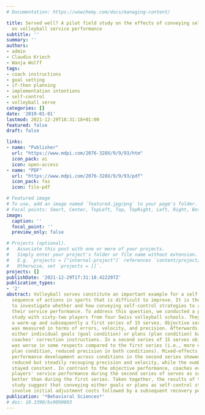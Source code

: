 ```yaml
---
# Documentation: https://wowchemy.com/docs/managing-content/

title: Served well? A pilot field study on the effects of conveying self-control strategies
  on volleyball service performance
subtitle: ''
summary: ''
authors:
- admin
- Claudio Kriech
- Wanja Wolff
tags:
- coach instructions
- goal setting
- if-then planning
- implementation intentions
- self-control
- volleyball serve
categories: []
date: '2019-01-01'
lastmod: 2021-12-29T18:31:18+01:00
featured: false
draft: false

links:
- name: "Publisher"
  url: "https://www.mdpi.com/2076-328X/9/9/93/htm"
  icon_pack: ai
  icon: open-access
- name: "PDF"
  url: "https://www.mdpi.com/2076-328X/9/9/93/pdf"
  icon_pack: fas
  icon: file-pdf

# Featured image
# To use, add an image named `featured.jpg/png` to your page's folder.
# Focal points: Smart, Center, TopLeft, Top, TopRight, Left, Right, BottomLeft, Bottom, BottomRight.
image:
  caption: ''
  focal_point: ''
  preview_only: false

# Projects (optional).
#   Associate this post with one or more of your projects.
#   Simply enter your project's folder or file name without extension.
#   E.g. `projects = ["internal-project"]` references `content/project/deep-learning/index.md`.
#   Otherwise, set `projects = []`.
projects: []
publishDate: '2021-12-29T17:31:18.422297Z'
publication_types:
- '2'
abstract: Volleyball serves constitute an important example for a self-controlled
  sequence of actions in sports that is difficult to improve. It is therefore paramount
  to investigate whether and how conveying self-control strategies to athletes affects
  their service performance. To address this question, we conducted a pilot field
  study with sixty-two players from four Swiss volleyball schools. They performed
  a warm-up and subsequently a first series of 15 serves. Objective service performance
  was measured in terms of errors, velocity, and precision. Afterwards, players formulated
  either individual goals (goal condition) or plans (plan condition) based on their
  coaches' correction instructions. In a second series of 15 serves objective performance
  was worse in some respects compared to the first series (i.e., more errors in the
  plan condition, reduced precision in both conditions). Mixed-effects analyses of
  performance development across conditions in the second series showed initially
  reduced but steadily recouping precision and velocity, while the number of errors
  stayed constant. In contrast to the objective performance, coaches evaluated their
  players' service performance during the second series of serves as substantially
  better than during the first series. Taken together, the results of this pilot field
  study suggest that conveying either goals or plans as self-control strategies may
  involve initial adjustment costs followed by a subsequent recovery period.
publication: '*Behavioral Sciences*'
# doi: 10.3390/bs9090093
---
```

